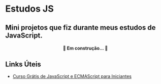 # Estudos JS
## Mini projetos que fiz durante meus estudos de JavaScript.

<h4 align="center"> 
	🚧  Em construção...  🚧
</h4>

## Links Úteis

* [Curso Grátis de JavaScript e ECMAScript para Iniciantes](https://www.youtube.com/watch?v=1-w1RfGIov4&list=PLHz_AreHm4dlsK3Nr9GVvXCbpQyHQl1o1&index=1)
